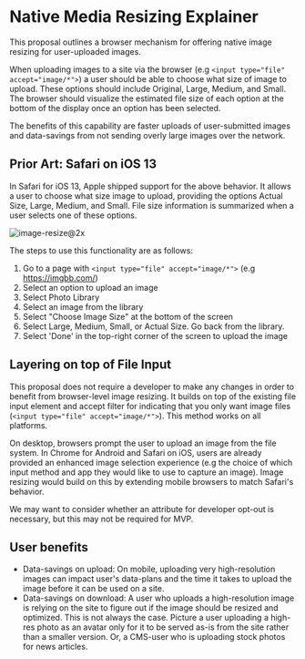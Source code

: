 # Native Media Resizing Explainer

This proposal outlines a browser mechanism for offering native image resizing for user-uploaded images.

When uploading images to a site via the browser (e.g `<input type="file" accept="image/*">`) a user should be able to choose what size 
of image to upload. These options should include Original, Large, Medium, and Small. The browser should visualize the estimated file size of each option at the bottom of the display once an option has been selected.

The benefits of this capability are faster uploads of user-submitted images and data-savings from not sending overly large images over the network.

## Prior Art: Safari on iOS 13

In Safari for iOS 13, Apple shipped support for the above behavior. It allows a user to choose what size image to upload, providing
the options Actual Size, Large, Medium, and Small. File size information is summarized when a user selects one of these options.

![image-resize@2x](https://user-images.githubusercontent.com/110953/67166001-0d3ae000-f37b-11e9-8bed-20c493eea2c4.jpg)

The steps to use this functionality are as follows:

1. Go to a page with `<input type="file" accept="image/*">` (e.g https://imgbb.com/)
2. Select an option to upload an image 
3. Select Photo Library
4. Select an image from the library
5. Select "Choose Image Size" at the bottom of the screen
6. Select Large, Medium, Small, or Actual Size. Go back from the library.
7. Select 'Done' in the top-right corner of the screen to upload the image

## Layering on top of File Input

This proposal does not require a developer to make any changes in order to benefit from browser-level image resizing. It builds on
top of the existing file input element and accept filter for indicating that you only want image files (`<input type="file" accept="image/*">`). This method works on all platforms. 

On desktop, browsers prompt the user to upload an image from the file system. In Chrome for Android and Safari on iOS, users are already provided an enhanced image selection experience (e.g the choice of which input method and app they would like to use to capture an image). Image resizing would build on this by extending mobile browsers to match Safari's behavior.

We may want to consider whether an attribute for developer opt-out is necessary, but this may not be required for MVP.

## User benefits

* Data-savings on upload: On mobile, uploading very high-resolution images can impact user's data-plans and the time it takes to upload the image before it can be used on a site. 
* Data-savings on download: A user who uploads a high-resolution image is relying on the site to figure out if the image should be resized and optimized. This is not always the case. Picture a user uploading a high-res photo as an avatar only for it to be served as-is from the site rather than a smaller version. Or, a CMS-user who is uploading stock photos for news articles.
